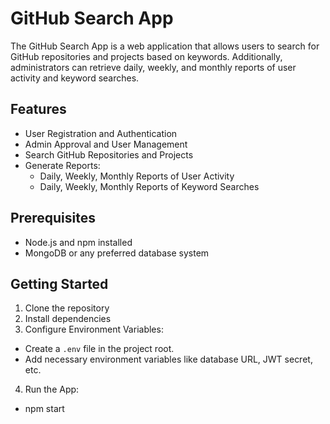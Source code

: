 # GitHub Search App

The GitHub Search App is a web application that allows users to search for GitHub repositories and projects based on keywords. Additionally, administrators can retrieve daily, weekly, and monthly reports of user activity and keyword searches.

## Features

- User Registration and Authentication
- Admin Approval and User Management
- Search GitHub Repositories and Projects
- Generate Reports:
  - Daily, Weekly, Monthly Reports of User Activity
  - Daily, Weekly, Monthly Reports of Keyword Searches

## Prerequisites

- Node.js and npm installed
- MongoDB or any preferred database system

## Getting Started

1. Clone the repository
2. Install dependencies
3. Configure Environment Variables:
- Create a `.env` file in the project root.
- Add necessary environment variables like database URL, JWT secret, etc.

4. Run the App:
- npm start
